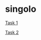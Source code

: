 # singolo

[Task 1](https://ivanna21.github.io/singolo/singolo1)

[Task 2](https://ivanna21.github.io/singolo/singolo2)
